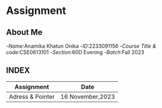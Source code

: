 # Assignment
## About Me
-*Name*:Anamika Khatun Onika
-*ID*:2233091156
-*Course Title & code*:CSE0613101
-*Section*:60D Evening
-*Batch*:Fall 2023


## INDEX
| Assignment | Date |
| --------- | ------ |
| Adress & Pointer | 16 November,2023 |
